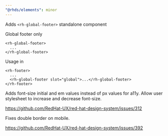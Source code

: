 ```yaml
---
"@rhds/elements": minor
---
```


Adds `<rh-global-footer>` standalone component

Global footer only

```
<rh-global-footer>
  ...
</rh-global-footer>
```

Usage in <rh-footer>

```
<rh-footer>
  ...
  <rh-global-footer slot="global">...</rh-global-footer>
</rh-footer>
```

Adds font-size initial and em values instead of px values for a11y. Allow user stylesheet to increase and decrease font-size.

https://github.com/RedHat-UX/red-hat-design-system/issues/312


Fixes double border on mobile.

https://github.com/RedHat-UX/red-hat-design-system/issues/392
